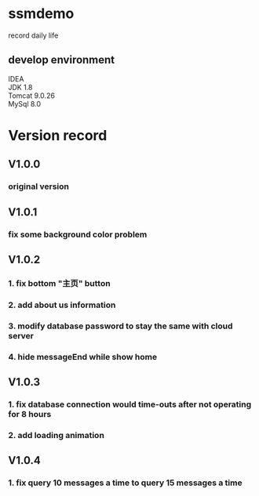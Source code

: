 # ssmdemo
record daily life

## develop environment
IDEA<br/>
JDK 1.8<br/>
Tomcat 9.0.26<br/>
MySql 8.0<br/>

# Version record
## V1.0.0

### original version

## V1.0.1
### fix some background color problem

## V1.0.2

### 1. fix bottom "主页" button

### 2. add about us information

### 3. modify database password to stay the same with cloud server

### 4. hide messageEnd while show home

## V1.0.3

### 1. fix database connection would time-outs after not operating for 8 hours

### 2. add loading animation

## V1.0.4

### 1. fix query 10 messages a time to query 15 messages a time
